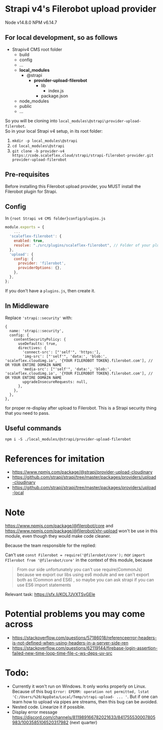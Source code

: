 # Strapi v4's Filerobot upload provider

Node v14.8.0
NPM v6.14.7

## For local development, so as follows

- Strapiv4 CMS root folder
	- build
	- config
	- ...
	- **local_modules**
		- @strapi
			- **provider-upload-filerobot**
				- lib
					- index.js
				- package.json
	- node_modules
	- public
	- ...

So you will be cloning into `local_modules\@strapi\provider-upload-filerobot`.   
So in your local Strapi v4 setup, in its root folder:   
1. `mkdir -p local_modules\@strapi`
2. `cd local_modules\@strapi`
3. `git clone -b provider-v4 https://code.scaleflex.cloud/strapi/strapi-filerobot-provider.git provider-upload-filerobot`


## Pre-requisites

Before installing this Filerobot upload provider, you MUST install the Filerobot plugin for Strapi.

## Config

In `{root Strapi v4 CMS folder}config/plugins.js`

```js
module.exports = {
	...
  'scaleflex-filerobot': {
    enabled: true,
    resolve: "./src/plugins/scaleflex-filerobot", // Folder of your plugin
  },
  'upload': {
    config: {
      provider: 'filerobot',
      providerOptions: {},
    },
  },
};
```
If you don't have a `plugins.js`, then create it.

## In Middleware

Replace `'strapi::security'` with:

```
{
  name: 'strapi::security',
  config: {
    contentSecurityPolicy: {
      useDefaults: true,
      directives: {
        'connect-src': ["'self'", 'https:'],
        'img-src': ["'self'", 'data:', 'blob:', 'scaleflex.cloudimg.io', '{YOUR FILEROBOT TOKEN}.filerobot.com'], // OR YOUR ENTIRE DOMAIN NAME
        'media-src': ["'self'", 'data:', 'blob:', 'scaleflex.cloudimg.io', '{YOUR FILEROBOT TOKEN}.filerobot.com'], // OR YOUR ENTIRE DOMAIN NAME
        upgradeInsecureRequests: null,
      },
    },
  },
},
```

for proper re-display after upload to Filerobot. This is a Strapi security thing that you need to pass.

## Useful commands

`npm i -S ./local_modules/@strapi/provider-upload-filerobot`

# References for imitation

- https://www.npmjs.com/package/@strapi/provider-upload-cloudinary
- https://github.com/strapi/strapi/tree/master/packages/providers/upload-cloudinary
- https://github.com/strapi/strapi/tree/master/packages/providers/upload-local

# Note

https://www.npmjs.com/package/@filerobot/core and https://www.npmjs.com/package/@filerobot/xhr-upload won't be use in this module, even though they would make code cleaner.

Because the team responsible for the replied:

Can't use `const Filerobot = require('@filerobot/core');` nor `import FIlerobot from '@filerobot/core'` in the context of this module, because

> From our side unfortunately you can't use require(CommonJs) because we export our libs using es6 module and we can't export both as (Common and ES6) , so maybe you can ask strapi if you can use ES6 import statements

Relevant task: https://sfx.li/KOL7JVXTSvGEle

# Potential problems you may come across

- https://stackoverflow.com/questions/57186018/referenceerror-headers-is-not-defined-when-using-headers-in-a-server-side-ren
- https://stackoverflow.com/questions/62119144/firebase-login-assertion-failed-new-time-loop-time-file-c-ws-deps-uv-src

# Todo:

- Currently it won't run on Windows. It only works properly on Linux. Because of this bug `Error: EPERM: operation not permitted, lstat 'C:/Users/%20/AppData/Local/Temp/strapi-upload- ... '`. But if one can learn how to upload via pipes are streams, then this bug can be avoided.
- Nested code. Linearize it if possible.
- Display error message https://discord.com/channels/811989166782021633/841755530007805983/1003585106520317982 (next quarter)
